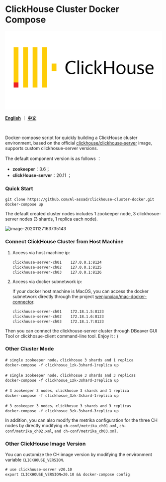# ClickHouse Cluster Docker Compose

![4cc49380-82ee-11ea-9baf-d971dbaafe63](https://github.com/Al-assad/md-img/blob/master/bucket-3/202011271720.png)

**[English](README.md)** ｜ [**中文**](README-CN.md)

<br>

Docker-compose script for quickly building a ClickHouse cluster environment, based on the official [clickhouse/clickhouse-server](https://hub.docker.com/r/clickhouse/clickhouse-server) image, supports custom clickhosue-server versions. 

The default component version is as follows ：

* **zookeeper**：3.6；
* **clickHouse-server**：20.11 ；

### Quick Start

```shell
git clone https://github.com/Al-assad/clickhouse-cluster-docker.git
docker-compose up
```

The default created cluster nodes includes 1 zookeeper node, 3 clickhosue-server nodes (3 shards, 1 replica each node).

![image-20201127163735143](https://cdn.jsdelivr.net/gh/Al-assad/md-img@master/bucket-3/202011271637.png)

### Connect ClickHouse Cluster from Host Machine

1. Access via host machine ip: 

   ```shell
   clickhouse-server-ch01    127.0.0.1:8124
   clickhouse-server-ch02    127.0.0.1:8125
   clickhouse-server-ch03    127.0.0.1:8126
   ```

2. Access via docker subnetwork ip:

   If your docker host machine is MacOS,  you can access the docker subnetwork directly through the project [wenjunxiao/mac-docker-connector](https://github.com/wenjunxiao/mac-docker-connector). 

   ```shell
   clickhouse-server-ch01    172.18.1.5:8123
   clickhouse-server-ch02    172.18.1.6:8123
   clickhouse-server-ch03    172.18.1.7:8123
   ```

Then you can connect the clickhouse-server cluster through DBeaver GUI Tool or clickhosue-client command-line tool. Enjoy it : ) 

### Other Cluster Mode

```shell
# single zookeeper node，clickhosue 3 shards and 1 replica
docker-compose -f clickhosue_1zk-3shard-1replica up

# single zookeeper node，clickhosue 3 shards and 3 replicas
docker-compose -f clickhosue_1zk-3shard-3replica up

# 3 zookeeper 3 nodes，clickhosue 3 shards and 1 replica
docker-compose -f clickhosue_3zk-3shard-1replica up

# 3 zookeeper 3 nodes，clickhosue 3 shards and 3 replicas
docker-compose -f clickhosue_3zk-3shard-3replica up
```

In addition, you can also modify the metrika configuration for the three CH nodes by directly modifying ```ch-conf/metrika_ch01.xml```,  ```ch-conf/metrika_ch02.xml```,  ```and ch-conf/metrika_ch03.xml```.

### Other ClickHouse Image Version

You can customize the CH image version by modifying the environment variable ```CLICKHOUSE_VERSION```.

```shell
# use clickhouse-server v20.10
export CLICKHOUSE_VERSION=20.10 && docker-compose config
```

<br>

<br>

